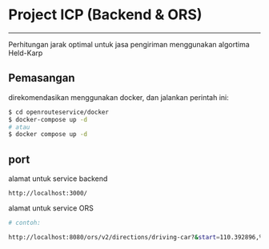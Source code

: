 # Project ICP (Backend & ORS)
---
Perhitungan jarak optimal untuk jasa pengiriman menggunakan algortima Held-Karp

## Pemasangan
direkomendasikan menggunakan docker, dan jalankan perintah ini:
```bash
$ cd openrouteservice/docker
$ docker-compose up -d
# atau
$ docker compose up -d
```
## port 
alamat untuk service backend
```
http://localhost:3000/
```
alamat untuk service ORS
```bash
# contoh:

http://localhost:8080/ors/v2/directions/driving-car?&start=110.392896,%20-7.783104&end=110.39913671027234,-7.78796959343299
```
